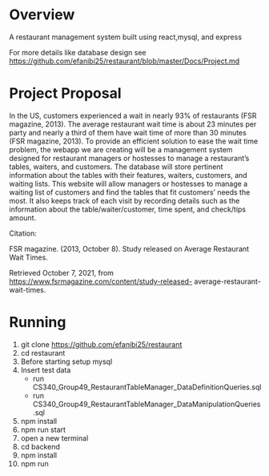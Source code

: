 # Overview
A restaurant management system built using react,mysql, and express

For more details like database design see
https://github.com/efanibi25/restaurant/blob/master/Docs/Project.md

# Project Proposal 

In the US, customers experienced a wait in nearly 93% of restaurants (FSR magazine, 2013). The average restaurant wait time is about 23 minutes per party and nearly a third of them have wait time of more than 30 minutes (FSR magazine, 2013). To provide an efficient solution to ease the wait time problem, the webapp we are creating will be a management system designed for restaurant managers or hostesses to manage a restaurant’s tables, waiters, and customers. The database will store pertinent information about the tables with their features, waiters, customers, and waiting lists. This website will allow managers or hostesses to manage a waiting list of customers and find the tables that fit customers’ needs the most. It also keeps track of each visit by recording details such as the information about the table/waiter/customer, time spent, and check/tips amount.

Citation:

FSR magazine. (2013, October 8). Study released on Average Restaurant Wait Times.

Retrieved October 7, 2021, from https://www.fsrmagazine.com/content/study-released- average-restaurant-wait-times.



# Running
1. git clone https://github.com/efanibi25/restaurant
2. cd restaurant
3. Before starting setup mysql
4. Insert test data
   * run CS340_Group49_RestaurantTableManager_DataDefinitionQueries.sql
   * run CS340_Group49_RestaurantTableManager_DataManipulationQueries.sql
5. npm install
6. npm run start
7. open a new terminal
8. cd backend
9. npm install
10. npm run


